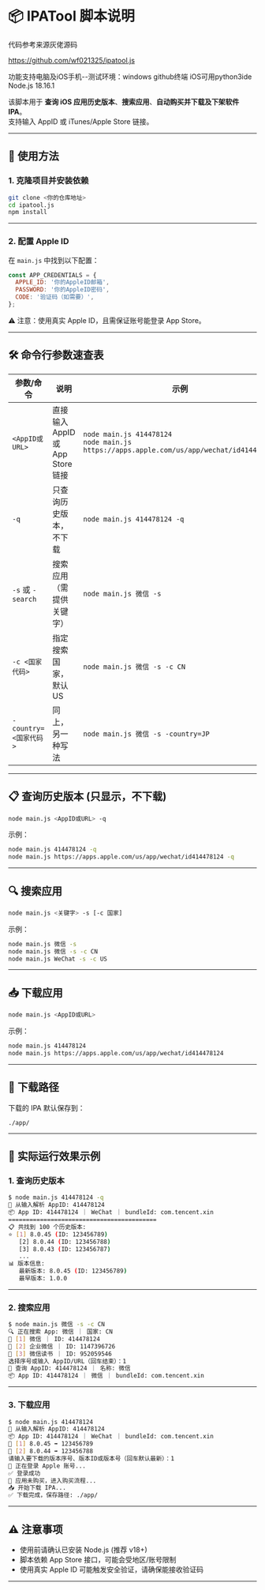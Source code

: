   # 📦 IPATool 脚本说明    
代码参考来源灰佬源码

https://github.com/wf021325/ipatool.js

功能支持电脑及iOS手机--测试环境：windows github终端 iOS可用python3ide Node.js 18.16.1


该脚本用于 **查询 iOS 应用历史版本**、**搜索应用**、**自动购买并下载及下架软件 IPA**。  
支持输入 AppID 或 iTunes/Apple Store 链接。  

---

## 🚀 使用方法

### 1. 克隆项目并安装依赖
```bash
git clone <你的仓库地址>
cd ipatool.js
npm install
```

---

### 2. 配置 Apple ID
在 `main.js` 中找到以下配置：
```js
const APP_CREDENTIALS = {
  APPLE_ID: '你的AppleID邮箱',
  PASSWORD: '你的AppleID密码',
  CODE: '验证码（如需要）',
};
```

⚠️ 注意：使用真实 Apple ID，且需保证账号能登录 App Store。  

---

## 🛠 命令行参数速查表

| 参数/命令 | 说明 | 示例 |
|-----------|------|------|
| `<AppID或URL>` | 直接输入 AppID 或 App Store 链接 | `node main.js 414478124`<br>`node main.js https://apps.apple.com/us/app/wechat/id414478124` |
| `-q` | 只查询历史版本，不下载 | `node main.js 414478124 -q` |
| `-s` 或 `-search` | 搜索应用（需提供关键字） | `node main.js 微信 -s` |
| `-c <国家代码>` | 指定搜索国家，默认 US | `node main.js 微信 -s -c CN` |
| `-country=<国家代码>` | 同上，另一种写法 | `node main.js 微信 -s -country=JP` |

---

## 📋 查询历史版本 (只显示，不下载)
```bash
node main.js <AppID或URL> -q
```
示例：
```bash
node main.js 414478124 -q
node main.js https://apps.apple.com/us/app/wechat/id414478124 -q
```

---

## 🔍 搜索应用
```bash
node main.js <关键字> -s [-c 国家]
```

示例：
```bash
node main.js 微信 -s
node main.js 微信 -s -c CN
node main.js WeChat -s -c US
```

---

## 📥 下载应用
```bash
node main.js <AppID或URL>
```

示例：
```bash
node main.js 414478124
node main.js https://apps.apple.com/us/app/wechat/id414478124
```

---

## 📂 下载路径
下载的 IPA 默认保存到：
```
./app/
```

---

## 🧩 实际运行效果示例

### 1. 查询历史版本
```bash
$ node main.js 414478124 -q
🔗 从输入解析 AppID: 414478124
📦 App ID: 414478124 ｜ WeChat ｜ bundleId: com.tencent.xin
==========================================
📋 共找到 100 个历史版本:
⭐ [1] 8.0.45 (ID: 123456789)
   [2] 8.0.44 (ID: 123456788)
   [3] 8.0.43 (ID: 123456787)
   ...
📊 版本信息:
   最新版本: 8.0.45 (ID: 123456789)
   最早版本: 1.0.0
```

---

### 2. 搜索应用
```bash
$ node main.js 微信 -s -c CN
🔍 正在搜索 App: 微信 ｜ 国家: CN
🧩 [1] 微信 ｜ ID: 414478124
🧩 [2] 企业微信 ｜ ID: 1147396726
🧩 [3] 微信读书 ｜ ID: 952059546
选择序号或输入 AppID/URL（回车结束）：1
🔗 查询 AppID: 414478124 ｜ 名称: 微信
📦 App ID: 414478124 ｜ 微信 ｜ bundleId: com.tencent.xin
```

---

### 3. 下载应用
```bash
$ node main.js 414478124
🔗 从输入解析 AppID: 414478124
📦 App ID: 414478124 ｜ WeChat ｜ bundleId: com.tencent.xin
🧩 [1] 8.0.45 ➡️ 123456789
🧩 [2] 8.0.44 ➡️ 123456788
请输入要下载的版本序号、版本ID或版本号（回车默认最新）：1
🔑 正在登录 Apple 账号...
✅ 登录成功
🛒 应用未购买，进入购买流程...
📥 开始下载 IPA...
✅ 下载完成，保存路径: ./app/
```

---

## ⚠️ 注意事项
- 使用前请确认已安装 Node.js (推荐 v18+)  
- 脚本依赖 App Store 接口，可能会受地区/账号限制  
- 使用真实 Apple ID 可能触发安全验证，请确保能接收验证码  

---




